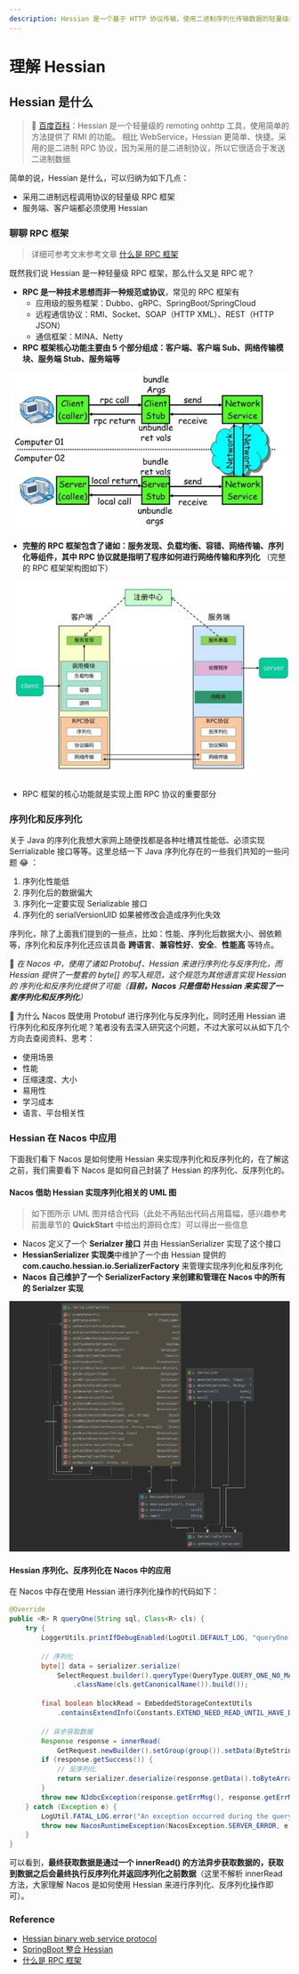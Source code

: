 ```yaml
---
description: Hessian 是一个基于 HTTP 协议传输，使用二进制序列化传输数据的轻量级的 RPC 框架
---
```


# 理解 Hessian

## Hessian 是什么

> 🚩 [百度百科](https://baike.baidu.com/item/Hessian/2385196?fr=aladdin)：Hessian 是一个轻量级的 remoting onhttp 工具，使用简单的方法提供了 RMI 的功能。 相比 WebService，Hessian 更简单、快捷。采用的是二进制 RPC 协议，因为采用的是二进制协议，所以它很适合于发送二进制数据

简单的说，Hessian 是什么，可以归纳为如下几点：

* 采用二进制远程调用协议的轻量级 RPC 框架
* 服务端、客户端都必须使用 Hessian

### 聊聊 RPC 框架

> 详细可参考文末参考文章 [什么是 RPC 框架](https://developer.51cto.com/art/201906/597963.htm)

既然我们说 Hessian 是一种轻量级 RPC 框架，那么什么又是 RPC 呢？

* **RPC 是一种技术思想而非一种规范或协议**，常见的 RPC 框架有
  * 应用级的服务框架：Dubbo、gRPC、SpringBoot/SpringCloud
  * 远程通信协议：RMI、Socket、SOAP（HTTP XML）、REST（HTTP JSON）
  * 通信框架：MINA、Netty
* **RPC 框架核心功能主要由 5 个部分组成：客户端、客户端 Sub、网络传输模块、服务端 Stub、服务端等**

![rpc-core](../../.gitbook/assets/rpc-core.jpg)

* **完整的 RPC 框架包含了诸如：服务发现、负载均衡、容错、网络传输、序列化等组件，其中 RPC 协议就是指明了程序如何进行网络传输和序列化** （完整的 RPC 框架架构图如下）

![rpc](../../.gitbook/assets/rpc.jpg)

* RPC 框架的核心功能就是实现上图 RPC 协议的重要部分

### 序列化和反序列化

关于 Java 的序列化我想大家网上随便找都是各种吐槽其性能低、必须实现 Serrializable 接口等等。这里总结一下 Java 序列化存在的一些我们共知的一些问题 😂 ：

1. 序列化性能低
2. 序列化后的数据偏大
3. 序列化一定要实现 Serializable 接口
4. 序列化的 serialVersionUID 如果被修改会造成序列化失效

序列化，除了上面我们提到的一些点，比如：性能、序列化后数据大小、弱依赖等，序列化和反序列化还应该具备 **跨语言**、**兼容性好**、**安全**、**性能高** 等特点。

🌠 _在 Nacos 中，使用了诸如 Protobuf、Hessian 来进行序列化与反序列化，而 Hessian 提供了一整套的 byte\[\] 的写入规范，这个规范为其他语言实现 Hessian 的 序列化和反序列化提供了可能（**目前，Nacos 只是借助 Hessian 来实现了一套序列化和反序列化**）_

🔎 为什么 Nacos 既使用 Protobuf 进行序列化与反序列化，同时还用 Hessian 进行序列化和反序列化呢？笔者没有去深入研究这个问题，不过大家可以从如下几个方向去查阅资料、思考：

* 使用场景
* 性能
* 压缩速度、大小
* 易用性
* 学习成本
* 语言、平台相关性

### Hessian 在 Nacos 中应用

下面我们看下 Nacos 是如何使用 Hessian 来实现序列化和反序列化的，在了解这之前，我们需要看下 Nacos 是如何自己封装了 Hessian 的序列化、反序列化的。

#### Nacos 借助 Hessian 实现序列化相关的 UML 图

> 如下图所示 UML 图并结合代码（此处不再贴出代码占用篇幅，感兴趣参考前面章节的 **QuickStart** 中给出的源码仓库）可以得出一些信息

* Nacos 定义了一个 **Serialzer 接口** 并由 HessianSerializer 实现了这个接口
* **HessianSerializer 实现类**中维护了一个由 Hessian 提供的 **com.caucho.hessian.io.SerializerFactory** 来管理实现序列化和反序列化
* **Nacos 自己维护了一个 SerializerFactory 来创建和管理在 Nacos 中的所有的 Serialzer 实现**

![nacos-hessian-serial](../../.gitbook/assets/nacos-hessian-serial.jpg)

#### Hessian 序列化、反序列化在 Nacos 中的应用

在 Nacos 中存在使用 Hessian 进行序列化操作的代码如下：

```java
@Override
public <R> R queryOne(String sql, Class<R> cls) {
    try {
        LoggerUtils.printIfDebugEnabled(LogUtil.DEFAULT_LOG, "queryOne info : sql : {}", sql);

        // 序列化
        byte[] data = serializer.serialize(
            SelectRequest.builder().queryType(QueryType.QUERY_ONE_NO_MAPPER_NO_ARGS).sql(sql)
                .className(cls.getCanonicalName()).build());

        final boolean blockRead = EmbeddedStorageContextUtils
            .containsExtendInfo(Constants.EXTEND_NEED_READ_UNTIL_HAVE_DATA);

        // 异步获取数据
        Response response = innerRead(
            GetRequest.newBuilder().setGroup(group()).setData(ByteString.copyFrom(data)).build(), blockRead);
        if (response.getSuccess()) {
            // 反序列化
            return serializer.deserialize(response.getData().toByteArray(), cls);
        }
        throw new NJdbcException(response.getErrMsg(), response.getErrMsg());
    } catch (Exception e) {
        LogUtil.FATAL_LOG.error("An exception occurred during the query operation : {}", e.toString());
        throw new NacosRuntimeException(NacosException.SERVER_ERROR, e.toString());
    }
}
```

可以看到，**最终获取数据是通过一个 innerRead\(\) 的方法异步获取数据的，获取到数据之后会最终执行反序列化并返回序列化之前数据**（这里不解析 innerRead 方法，大家理解 Nacos 是如何使用 Hessian 来进行序列化、反序列化操作即可）。

### Reference

* [Hessian binary web service protocol](http://hessian.caucho.com/)
* [SpringBoot 整合 Hessian](https://www.jianshu.com/p/9136aa36cffb)
* [什么是 RPC 框架](https://developer.51cto.com/art/201906/597963.htm)

